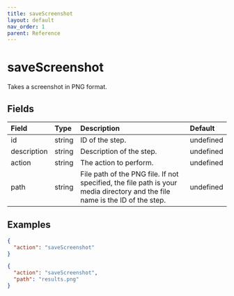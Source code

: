 ```yaml
---
title: saveScreenshot
layout: default
nav_order: 1
parent: Reference
---
```


# saveScreenshot

Takes a screenshot in PNG format.

## Fields

Field | Type | Description | Default
:-- | :-- | :-- | :--
id | string | ID of the step. | undefined
description | string | Description of the step. | undefined
action | string | The action to perform. | undefined
path | string | File path of the PNG file. If not specified, the file path is your media directory and the file name is the ID of the step. | undefined

## Examples

```json
{
  "action": "saveScreenshot"
}
```

```json
{
  "action": "saveScreenshot",
  "path": "results.png"
}
```
